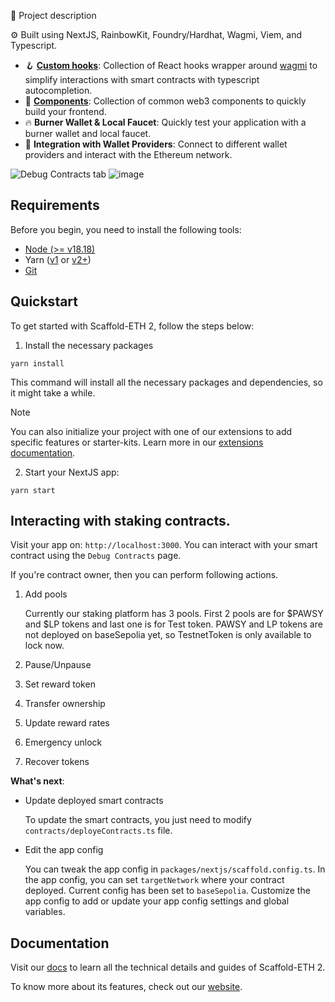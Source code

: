 🧪 Project description

⚙️ Built using NextJS, RainbowKit, Foundry/Hardhat, Wagmi, Viem, and Typescript.

- 🪝 **[Custom hooks](https://docs.scaffoldeth.io/hooks/)**: Collection of React hooks wrapper around [wagmi](https://wagmi.sh/) to simplify interactions with smart contracts with typescript autocompletion.
- 🧱 [**Components**](https://docs.scaffoldeth.io/components/): Collection of common web3 components to quickly build your frontend.
- 🔥 **Burner Wallet & Local Faucet**: Quickly test your application with a burner wallet and local faucet.
- 🔐 **Integration with Wallet Providers**: Connect to different wallet providers and interact with the Ethereum network.

![Debug Contracts tab](https://github.com/scaffold-eth/scaffold-eth-2/assets/55535804/b237af0c-5027-4849-a5c1-2e31495cccb1)
![image](https://github.com/user-attachments/assets/e33ad02b-79d3-4cd2-a9c9-cab36d38e133)

## Requirements

Before you begin, you need to install the following tools:

- [Node (>= v18.18)](https://nodejs.org/en/download/)
- Yarn ([v1](https://classic.yarnpkg.com/en/docs/install/) or [v2+](https://yarnpkg.com/getting-started/install))
- [Git](https://git-scm.com/downloads)

## Quickstart

To get started with Scaffold-ETH 2, follow the steps below:

1. Install the necessary packages

```
yarn install
```

This command will install all the necessary packages and dependencies, so it might take a while.

> [!NOTE]
> You can also initialize your project with one of our extensions to add specific features or starter-kits. Learn more in our [extensions documentation](https://docs.scaffoldeth.io/extensions/).

2. Start your NextJS app:

```
yarn start
```

## Interacting with staking contracts.

Visit your app on: `http://localhost:3000`. You can interact with your smart contract using the `Debug Contracts` page.

If you're contract owner, then you can perform following actions.

1. Add pools

   Currently our staking platform has 3 pools. First 2 pools are for $PAWSY and $LP tokens and last one is for Test token.
   PAWSY and LP tokens are not deployed on baseSepolia yet, so TestnetToken is only available to lock now.

2. Pause/Unpause
3. Set reward token
4. Transfer ownership
5. Update reward rates
6. Emergency unlock
7. Recover tokens

**What's next**:

- Update deployed smart contracts

  To update the smart contracts, you just need to modify `contracts/deployeContracts.ts` file.

- Edit the app config

  You can tweak the app config in `packages/nextjs/scaffold.config.ts`.
  In the app config, you can set `targetNetwork` where your contract deployed. Current config has been set to `baseSepolia`.
  Customize the app config to add or update your app config settings and global variables.

## Documentation

Visit our [docs](https://docs.scaffoldeth.io) to learn all the technical details and guides of Scaffold-ETH 2.

To know more about its features, check out our [website](https://scaffoldeth.io).
